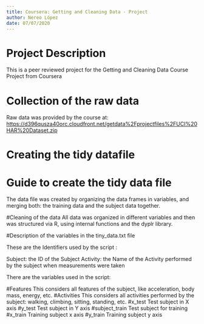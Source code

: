 ```yaml
---
title: Coursera: Getting and Cleaning Data - Project
author: Nereo López
date: 07/07/2020
---
```


# Project Description
This is a peer reviewed project for the Getting and Cleaning Data Course Project from Coursera

# Collection of the raw data
Raw data was provided by the course at: https://d396qusza40orc.cloudfront.net/getdata%2Fprojectfiles%2FUCI%20HAR%20Dataset.zip

# Creating the tidy datafile


# Guide to create the tidy data file
The data file was created by organizing the data frames in variables, and merging both: the 
training data and the subject data together.

#Cleaning of the data
All data was organized in different variables and then was structured via R, using internal functions and the dyplr library.

#Description of the variables in the tiny_data.txt file

These are the Identifiers used by the script :

Subject: the ID of the Subject
Activity: the Name of the Activity performed by the subject when measurements were taken

There are the variables used in the script:

#Features
  This considers all features of the subject, like acceleration, body mass, energy, etc.
#Activities
  This considers all activities performed by the subject: walking, climbing, sitting, standing, etc.
#x_test
  Test subject in X axis
#y_test
  Test subject in Y axis
#subject_train
  Test subject for training 
#x_train
  Training subject x axis
#y_train
  Training subject y axis
